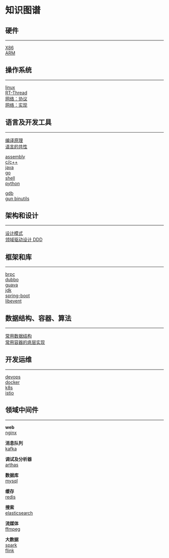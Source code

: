 # 知识图谱

## 硬件

---

[X86](doc/hardware/x86.md)  
[ARM](doc/hardware/arm.md)

## 操作系统

---

[linux](doc/os/linux.md)  
[RT-Thread](doc/os/rtthread.md)  
[网络：协议](doc/network/protocol.md)  
[网络：实现](doc/network/implement.md)

## 语言及开发工具

---

[编译原理](doc/language/compile.md)  
[语言的共性](doc/language/lang.md)

[assembly](doc/language/asm.md)  
[c/c++](doc/language/cpp.md)  
[java](doc/language/java.md)  
[go](doc/language/golang.md)  
[shell](doc/language/shell.md)  
[python](doc/language/python.md)

<!-- [javascript](doc/language/javascript.md) -->

[gdb](doc/devtool/gdb.md)  
[gun binutils](doc/devtool/binutils.md)

## 架构和设计

---

[设计模式](doc/design/designmod.md)  
[领域驱动设计 DDD](doc/design/ddd.md)

## 框架和库

---

[brpc](doc/framework/brpc.md)  
[dubbo](doc/framework/dubbo.md)  
[guava](doc/framework/guava.md)  
[jdk](doc/framework/jdk.md)  
[spring-boot](doc/framework/springboot.md)  
[libevent](doc/framework/libevent.md)

## 数据结构、容器、算法

---

[常用数据结构](doc/algorithm/data_structure.md)  
[常用容器的底层实现](doc/algorithm/container.md)

## 开发运维

---

[devops](doc/devops/devops.md)  
[docker](doc/devops/docker.md)  
[k8s](doc/devops/k8s.md)  
[istio](doc/devops/istio.md)

## 领域中间件

---

**web**  
[nginx](doc/middleware/nginx.md)

**消息队列**  
[kafka](doc/middleware/kafka.md)

**调试及分析器**  
[arthas](doc/middleware/arthas.md)

**数据库**  
[mysql](doc/middleware/mysql.md)

**缓存**  
[redis](doc/middleware/redis.md)

**搜索**  
[elasticsearch](doc/middleware/elasticsearch.md)

**流媒体**  
[ffmpeg](doc/middleware/ffmpeg.md)

**大数据**  
[spark](doc/middleware/spark.md)  
[flink](doc/middleware/flink.md)
